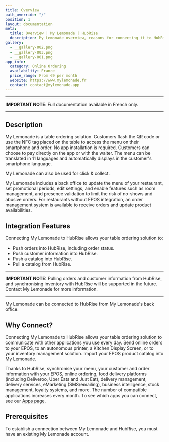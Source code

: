 ```yaml
---
title: Overview
path_override: "/"
position: 1
layout: documentation
meta:
  title: Overview | My Lemonade | HubRise
  description: My Lemonade overview, reasons for connecting it to HubRise and summary of integrated features. Synchronise data between your EPOS and your apps.
gallery:
  - __gallery-002.png
  - __gallery-003.png
  - __gallery-001.png
app_info:
  category: Online Ordering
  availability: France
  price_range: From €9 per month
  website: https://www.mylemonade.fr
  contact: contact@mylemonade.app
---
```


---

**IMPORTANT NOTE**: Full documentation available <Link href="/fr/apps/my-lemonade">in French only</Link>.

---

## Description

My Lemonade is a table ordering solution. Customers flash the QR code or use the NFC tag placed on the table to access the menu on their smartphone and order. No app installation is required. Customers can choose to pay directly on the app or with the waiter. The menu can be translated in 11 languages and automatically displays in the customer's smartphone language.

My Lemonade can also be used for click & collect.

My Lemonade includes a back office to update the menu of your restaurant, set promotional periods, edit settings, and enable features such as room management, and presence validation to limit the risk of no-shows and abusive orders. For restaurants without EPOS integration, an order management system is available to receive orders and update product availabilities.

## Integration Features

Connecting My Lemonade to HubRise allows your table ordering solution to:

- Push orders into HubRise, including order status.
- Push customer information into HubRise.
- Push a catalog into HubRise.
- Pull a catalog from HubRise.

---

**IMPORTANT NOTE:** Pulling orders and customer information from HubRise, and synchronising inventory with HubRise will be supported in the future. Contact My Lemonade for more information.

---

My Lemonade can be connected to HubRise from My Lemonade's back office.

## Why Connect?

Connecting My Lemonade to HubRise allows your table ordering solution to communicate with other applications you use every day. Send online orders to your EPOS, to an autonomous printer, a Kitchen Display Screen, or to your inventory management solution. Import your EPOS product catalog into My Lemonade.

Thanks to HubRise, synchronise your menu, your customer and order information with your EPOS, online ordering, food delivery platforms (including Deliveroo, Uber Eats and Just Eat), delivery management, delivery services, eMarketing (SMS/emailing), business intelligence, stock management, loyalty systems, and more. The number of compatible applications increases every month. To see which apps you can connect, see our [Apps page](/apps).

## Prerequisites

To establish a connection between My Lemonade and HubRise, you must have an existing My Lemonade account.
